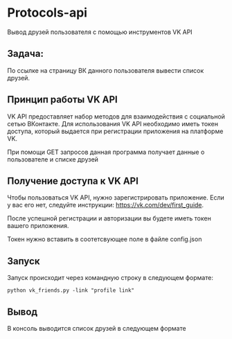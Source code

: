 # Protocols-api
Вывод друзей пользователя с помощью инструментов VK API

## Задача:
По ссылке на страницу ВК данного пользователя вывести список друзей.

## Принцип работы VK API
VK API предоставляет набор методов для взаимодействия с социальной сетью ВКонтакте. Для использования VK API необходимо иметь токен доступа, который выдается при регистрации приложения на платформе VK.

При помощи GET запросов данная программа получает данные о пользователе и списке друзей


## Получение доступа к VK API
 Чтобы пользоваться VK API, нужно зарегистрировать приложение.
 Если у вас его нет, следуйте инструкции: https://vk.com/dev/first_guide.

 После успешной регистрации и авторизации вы будете иметь токен вашего приложения.
 
Токен нужно вставить в соотетсвующее поле в файле config.json

## Запуск

Запуск происходит через командную строку в следующем формате:

```
python vk_friends.py -link "profile link"
```

## Вывод

В консоль выводится список друзей в следующем формате

